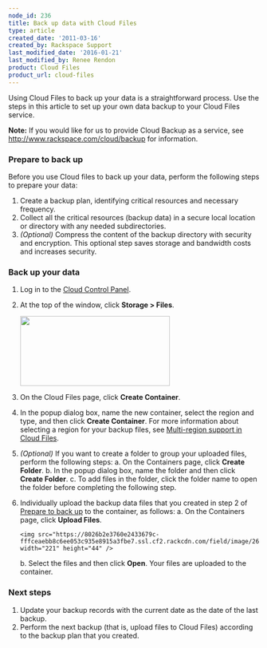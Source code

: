 ```yaml
---
node_id: 236
title: Back up data with Cloud Files
type: article
created_date: '2011-03-16'
created_by: Rackspace Support
last_modified_date: '2016-01-21'
last_modified_by: Renee Rendon
product: Cloud Files
product_url: cloud-files
---
```


Using Cloud Files to back up your data is a straightforward process. Use
the steps in this article to set up your own data backup to your Cloud
Files service.

**Note:** If you would like for us to provide Cloud Backup as a service,
see <http://www.rackspace.com/cloud/backup> for information.

### Prepare to back up

Before you use Cloud files to back up your data, perform the following
steps to prepare your data:

1.  Create a backup plan, identifying critical resources and
    necessary frequency.
2.  Collect all the critical resources (backup data) in a secure local
    location or directory with any needed subdirectories.
3.  *(Optional)* Compress the content of the backup directory with
    security and encryption.
    This optional step saves storage and bandwidth costs and
    increases security.

### Back up your data

1.  Log in to the [Cloud Control Panel](https://mycloud.rackspace.com/).
2.  At the top of the window, click **Storage &gt; Files**.

    <img src="https://8026b2e3760e2433679c-fffceaebb8c6ee053c935e8915a3fbe7.ssl.cf2.rackcdn.com/field/image/236.1.png" width="300" height="140" />

3.  On the Cloud Files page, click **Create Container**.
4.  In the popup dialog box, name the new container, select the region
    and type, and then click **Create Container**.
    For more information about selecting a region for your backup files,
    see [Multi-region support in Cloud
    Files](/how-to/multi-region-support-in-cloud-files).
5.  *(Optional)* If you want to create a folder to group your uploaded
    files, perform the following steps:
    a.  On the Containers page, click **Create Folder**.
    b.  In the popup dialog box, name the folder and then click **Create
        Folder**.
    c.  To add files in the folder, click the folder name to open the
        folder before completing the following step.

6.  Individually upload the backup data files that you created in step 2
    of [Prepare to back up](#prepare) to the container, as follows:
    a.  On the Containers page, click **Upload Files**.

        <img src="https://8026b2e3760e2433679c-fffceaebb8c6ee053c935e8915a3fbe7.ssl.cf2.rackcdn.com/field/image/263.4.png" width="221" height="44" />

    b.  Select the files and then click **Open**.
        Your files are uploaded to the container.

### Next steps

1.  Update your backup records with the current date as the date of the
    last backup.
2.  Perform the next backup (that is, upload files to Cloud Files)
    according to the backup plan that you created.
